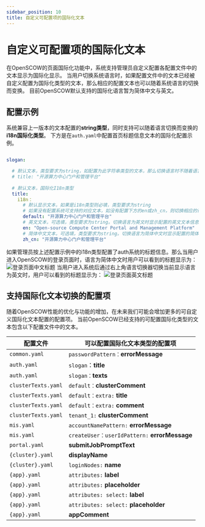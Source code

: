```yaml
---
sidebar_position: 10
title: 自定义可配置项的国际化文本
---
```


# 自定义可配置项的国际化文本

在OpenSCOW的页面国际化功能中，系统支持管理员自定义配置各配置文件中的文本显示为国际化显示。
当用户切换系统语言时，如果配置文件中的文本已经被自定义配置为国际化类型的文本，那么相应的配置文本也可以随着系统语言的切换而变换。
目前OpenSCOW默认支持的国际化语言暂为简体中文与英文。

## 配置示例

系统兼容上一版本的文本配置的**string类型**，同时支持可以随着语言切换而变换的**i18n国际化类型**。
下方是在`auth.yaml`中配置首页标题信息文本的国际化配置示例。

```yaml title="config/auth.yaml"

slogan:

  # 默认文本，类型要求为string，如配置为此字符串类型的文本，那么切换语言时不随着语言的切换而变换
  # title: "开源算力中心门户和管理平台"
  
  # 默认文本，国际化I18n类型
  title:
    i18n：
      # 默认显示文本，如果是i18n类型则必填，类型要求为string
      # 如果没有配置系统可支持的对应文本，如没有配置下方的en或zh_cn，则切换相应的语言时展示default中配置的文本信息
      default: "开源算力中心门户和管理平台"
      # 英文文本，可选填，类型要求为string。切换语言为英文时显示配置的英文文本信息
      en: "Open-source Compute Center Portal and Management Platform"
      # 简体中文文本，可选填，类型要求为string。切换语言为简体中文时显示配置的简体中文文本信息
      zh_cn: "开源算力中心门户和管理平台"

```

如果管理员按上述配置示例中的i18n类型配置了auth系统的标题信息。那么当用户进入OpenSCOW的登录页面时，语言为简体中文时用户可以看到的标题显示为：
![登录页面中文标题](images/auth-title-zhcn.png)
当用户进入系统后通过右上角语言切换器切换当前显示语言为英文时，用户可以看到的标题显示为：
![登录页面英文标题](images/auth-title-en.png)

## 支持国际化文本切换的配置项

随着OpenSCOW性能的优化与功能的增加，在未来我们可能会增加更多的可自定义国际化文本配置的配置项。
当前OpenSCOW已经支持的可配置国际化类型的文本包含以下配置文件中的文本。

| 配置文件              | 可以配置国际化文本类型的配置项                              |
| -------------------- | --------------------------------------------------------- |
| `common.yaml`        | `passwordPattern：`**errorMessage**                       |
| `auth.yaml`          | `slogan`：**title**                                       |
| `auth.yaml`          | `slogan：`**texts**                                       |
| `clusterTexts.yaml`  | `default：`**clusterComment**                             |
| `clusterTexts.yaml`  | `default：extra:` **title**                               |
| `clusterTexts.yaml`  | `default：extra:` **comment**                             |
| `clusterTexts.yaml`  | `tenant_1:` **clusterComment**                            |
| `mis.yaml`           | `accountNamePattern:` **errorMessage**                    |
| `mis.yaml`           | `createUser：userIdPattern:` **errorMessage**             |
| `portal.yaml`        | **submitJobPromptText**                                   |
| `{cluster}.yaml`     | **displayName**                                           |
| `{cluster}.yaml`     | `loginNodes:` **name**                                    |
| `{app}.yaml`         | `attributes:` **label**                                    |
| `{app}.yaml`         | `attributes:` **placeholder**                              |
| `{app}.yaml`         | `attributes: select:`  **label**                           |
| `{app}.yaml`         | `attributes: select:`  **placeholder**                     |
| `{app}.yaml`         | **appComment**                     |
